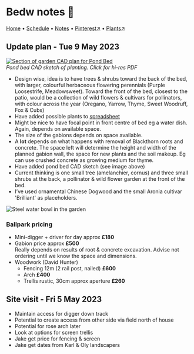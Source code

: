 # Bedw notes 📝

[Home](https://grwd.uk/bedw/) • [Schedule](https://grwd.uk/bedw/schedule) • [Notes](https://grwd.uk/bedw/notes) • [Pinterest↗](https://pinterest.co.uk/NatureWorksGarden/bedw) • [Plants↗](https://bit.ly/bedw-plants)

## Update plan - Tue 9 May 2023

[![Section of garden CAD plan for Pond Bed](https://res.cloudinary.com/growdigital/image/upload/w_420/v1683626477/bedw/bedw-pondbed-230509.jpg)](https://codeberg.org/natureworks/bedw/src/branch/master/bedw-pondbed.pdf)  
_Pond bed CAD sketch of planting. Click for hi-res PDF_

* Design wise, idea is to have trees & shrubs toward the back of the bed, with larger, colourful herbaceous flowering perennials (Purple Loosestrife, Meadowsweet). Toward the front of the bed, closest to the patio, would be a collection of wild flowers & cultivars for pollinators, with colour across the year (Oregano, Yarrow, Thyme, Sweet Woodruff, Fox & Cubs)
* Have added possible plants to [spreadsheet](https://bit.ly/bedw-plants)
* Might be nice to have focal point in front centre of bed eg a water dish. Again, depends on available space.
* The size of the gabions depends on space available. 
* A **lot** depends on what happens with removal of Blackthorn roots and concrete. The space left will determine the height and width of the planned gabion wall, the space for new plants and the soil makeup. Eg can use crushed concrete as growing medium for thyme.
* Have added pond bed CAD sketch (see image above) 
* Current thinking is one small tree (amelanchier, cornus) and three small shrubs at the back, a pollinator & wild flower garden at the front of the bed.
* I’ve used ornamental Chinese Dogwood and the small Aronia cultivar 'Brilliant' as placeholders.

![Steel water bowl in the garden](https://res.cloudinary.com/growdigital/image/upload/w_320/v1647003657/clifftop/water-bowl-276125-169.jpg)

### Ballpark pricing

* Mini-digger + driver for day approx **£180**
* Gabion price approx **£500**<br>Really depends on results of root & concrete excavation. Advise not ordering until we know the space and dimensions.
* Woodwork (David Hunter)
  * Fencing 12m (2 rail post, nailed) **£600**
  * Arch **£400**
  * Trellis rustic, 30cm approx aperture **£260**

## Site visit - Fri 5 May 2023

* Maintain access for digger down track
* Potential to create access from other side via field north of house
* Potential for rose arch later
* Look at options for screen trellis
* Jake get price for fencing & screen
* Jake get dates from Karl & Oly landscapers
